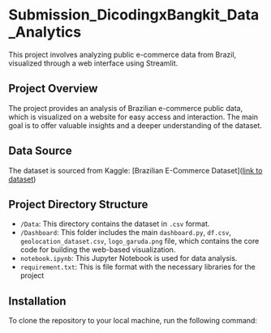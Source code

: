 # Submission_DicodingxBangkit_Data_Analytics

This project involves analyzing public e-commerce data from Brazil, visualized through a web interface using Streamlit.

## Project Overview

The project provides an analysis of Brazilian e-commerce public data, which is visualized on a website for easy access and interaction. The main goal is to offer valuable insights and a deeper understanding of the dataset.

## Data Source

The dataset is sourced from Kaggle: [Brazilian E-Commerce Dataset]([link to dataset](https://www.kaggle.com/datasets/olistbr/brazilian-ecommerce/data))

## Project Directory Structure

- `/Data`: This directory contains the dataset in `.csv` format.
- `/Dashboard`: This folder includes the main `dashboard.py`, `df.csv`, `geolocation_dataset.csv`, `logo_garuda.png` file, which contains the core code for building the web-based visualization.
- `notebook.ipynb`: This Jupyter Notebook is used for data analysis.
- `requirement.txt`: This is file format with the necessary libraries for the project

## Installation

To clone the repository to your local machine, run the following command:


